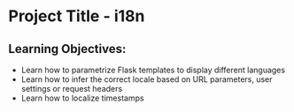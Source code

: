 # Project Title - i18n

## Learning Objectives:
- Learn how to parametrize Flask templates to display different languages
- Learn how to infer the correct locale based on URL parameters, user settings or request headers
- Learn how to localize timestamps